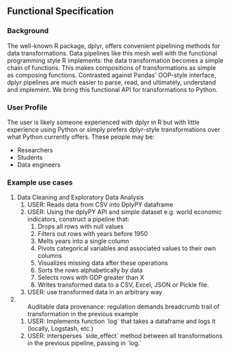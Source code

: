 ## Functional Specification

### Background
The well-known R package, dplyr, offers convenient pipelining methods for data transformations. Data pipelines like this mesh well with the functional programming style R implements: the data transformation becomes a simple chain of functions. This makes compositions of transformations as simple as composing functions. Contrasted against Pandas' OOP-style interface, dplyr pipelines are much easier to parse, read, and ultimately, understand and implement. We bring this functional API for transformations to Python. 

### User Profile
The user is likely someone experienced with dplyr in R but with little experience using Python or simply prefers dplyr-style transformations over what Python currently offers. These people may be:
- Researchers
- Students
- Data engineers

### Example use cases
<ol>
<li>Data Cleaning and Exploratory Data Analysis
  <ol>
    <li>USER: Reads data from CSV into DplyPY dataframe</li>
    <li>USER: Using the dplyPY API and simple dataset e.g. world economic indicators, construct a pipeline that:
        <ol>
            <li>Drops all rows with null values</li>
            <li>Filters out rows with years before 1950</li>
            <li>Melts years into a single column</li>
            <li>Pivots categorical variables and associated values to their own columns</li>
            <li>Visualizes missing data after these operations</li>
            <li>Sorts the rows alphabetically by data</li>
            <li>Selects rows with GDP greater than X</li>
            <li>Writes transformed data to a CSV, Excel, JSON or Pickle file.</li>
        </ol>
    <li>USER: use transformed data in an arbitrary way</li>
  </ol>
</li>
<li>
  <ol>Auditable data provenance: regulation demands breadcrumb trail of transformation in the previous example
    <li>USER: Implements function `log` that takes a dataframe and logs it (locally, Logstash, etc.)</li>
    <li>USER: intersperses `side_effect` method between all transformations in the previous pipeline, passing in `log.`</li>
  </ol>
</li>
</ol>
